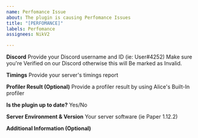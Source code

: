 ```yaml
---
name: Perfomance Issue
about: The plugin is causing Perfomance Issues
title: "[PERFOMANCE]"
labels: Perfomance
assignees: NikV2

---
```


**Discord**
Provide your Discord username and ID (ie: User#4252)
Make sure you're Verified on our Discord otherwise this will
Be marked as Invalid.

**Timings**
Provide your server's timings report

**Profiler Result (Optional)**
Provide a profiler result by using Alice's Built-In profiler

**Is the plugin up to date?**
Yes/No

**Server Environment & Version**
Your server software (ie Paper 1.12.2)

**Additional Information (Optional)**
